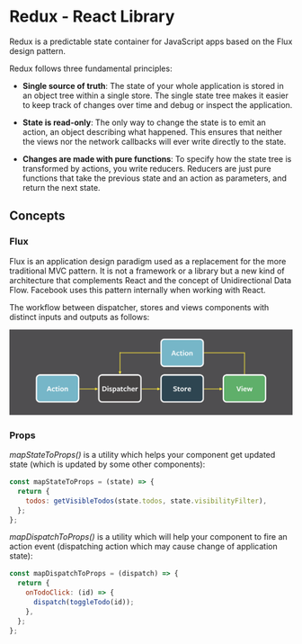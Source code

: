 # Redux - React Library

Redux is a predictable state container for JavaScript apps based on the Flux design pattern.

Redux follows three fundamental principles:

- **Single source of truth**: The state of your whole application is stored in an object tree within a single store. The single state tree makes it easier to keep track of changes over time and debug or inspect the application.

- **State is read-only**: The only way to change the state is to emit an action, an object describing what happened. This ensures that neither the views nor the network callbacks will ever write directly to the state.

- **Changes are made with pure functions**: To specify how the state tree is transformed by actions, you write reducers. Reducers are just pure functions that take the previous state and an action as parameters, and return the next state.

## Concepts

### Flux

Flux is an application design paradigm used as a replacement for the more traditional MVC pattern. It is not a framework or a library but a new kind of architecture that complements React and the concept of Unidirectional Data Flow. Facebook uses this pattern internally when working with React.

The workflow between dispatcher, stores and views components with distinct inputs and outputs as follows:

![flux](flux.png)

### Props

*mapStateToProps()* is a utility which helps your component get updated state (which is updated by some other components):

```js
const mapStateToProps = (state) => {
  return {
    todos: getVisibleTodos(state.todos, state.visibilityFilter),
  };
};
```

*mapDispatchToProps()* is a utility which will help your component to fire an action event (dispatching action which may cause change of application state):

```js
const mapDispatchToProps = (dispatch) => {
  return {
    onTodoClick: (id) => {
      dispatch(toggleTodo(id));
    },
  };
};
```
